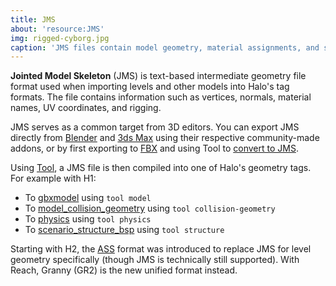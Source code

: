 ```yaml
---
title: JMS
about: 'resource:JMS'
img: rigged-cyborg.jpg
caption: 'JMS files contain model geometry, material assignments, and skeleton data.'
---
```

**Jointed Model Skeleton** (JMS) is text-based intermediate geometry file format used when importing levels and other models into Halo's tag formats. The file contains information such as vertices, normals, material names, UV coordinates, and rigging.

JMS serves as a common target from 3D editors. You can export JMS directly from [Blender](~) and [3ds Max](~3dsmax) using their respective community-made addons, or by first exporting to [FBX](~fbx) and using Tool to [convert to JMS](~h1a-tool#fbx-to-jms).

Using [Tool](~h1a-tool), a JMS file is then compiled into one of Halo's geometry tags. For example with H1:

* To [gbxmodel](~) using `tool model`
* To [model_collision_geometry](~) using `tool collision-geometry`
* To [physics](~h1/tags/physics) using `tool physics`
* To [scenario_structure_bsp](~h1/tags/scenario_structure_bsp) using `tool structure`

Starting with H2, the [ASS](~) format was introduced to replace JMS for level geometry specifically (though JMS is technically still supported). With Reach, Granny (GR2) is the new unified format instead.
